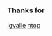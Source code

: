### Thanks for

[lgvalle](https://github.com/lgvalle/android-flux-todo-app)
[ntop](http://www.jianshu.com/p/896ce1a8e4ed)